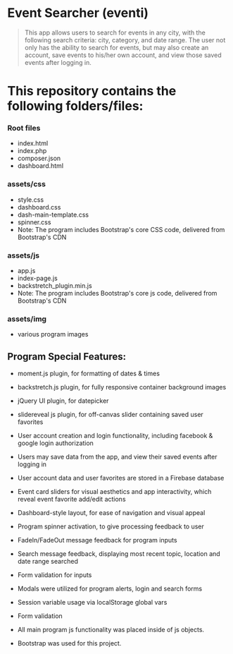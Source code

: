 # Event Searcher (eventi)

> This app allows users to search for events in any city, with the following search criteria:  city, category, and date range.  The user not only has the ability to search for events, but may also create an account, save events to his/her own account, and view those saved events after logging in. 

# This repository contains the following folders/files:

### Root files
 * index.html
 * index.php
 * composer.json
 * dashboard.html

### assets/css
 * style.css
 * dashboard.css
 * dash-main-template.css
 * spinner.css
 * Note: The program includes Bootstrap's core CSS code, delivered from Bootstrap's CDN
 
### assets/js
 * app.js
 * index-page.js
 * backstretch_plugin.min.js
 * Note: The program includes Bootstrap's core js code, delivered from Bootstrap's CDN

### assets/img
 * various program images

## Program Special Features:

 * moment.js plugin, for formatting of dates & times

 * backstretch.js plugin, for fully responsive container background images

 * jQuery UI plugin, for datepicker

 * slidereveal js plugin, for off-canvas slider containing saved user favorites

 * User account creation and login functionality, including facebook & google login authorization

 * Users may save data from the app, and view their saved events after logging in

 * User account data and user favorites are stored in a Firebase database

 * Event card sliders for visual aesthetics and app interactivity, which reveal event favorite add/edit actions

 * Dashboard-style layout, for ease of navigation and visual appeal

 * Program spinner activation, to give processing feedback to user

 * FadeIn/FadeOut message feedback for program inputs

 * Search message feedback, displaying most recent topic, location and date range searched

 * Form validation for inputs

 * Modals were utilized for program alerts, login and search forms

 * Session variable usage via localStorage global vars

 * Form validation

 * All main program js functionality was placed inside of js objects.

 * Bootstrap was used for this project.